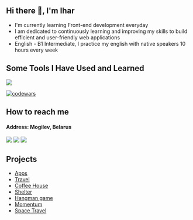 ## Hi there 👋, I'm Ihar
* I'm currently learning Front-end development everyday
* I am dedicated to continuously learning and improving my skills to build efficient and user-friendly web applications
* English - B1 Intermediate, I practice my english with native speakers 10 hours every week

## Some Tools I Have Used and Learned
<p>
    <img src="https://skillicons.dev/icons?i=html,css,sass,js,ts,php,mysql,figma,git,github,nodejs,npm,webpack,vite,react,vscode,phpstorm" />
</p>

[![codewars](https://www.codewars.com/users/Ihar_blr/badges/large)](https://www.codewars.com/users/Ihar_blr)   
##  How to reach me
#### Address: Mogilev, Belarus

<p>
<a href="mailto:a17331582@gmail.com"><img src="https://skillicons.dev/icons?i=gmail" /></a>
<a href="https://discordapp.com/users/925457041785512027/" ><img src="https://skillicons.dev/icons?i=discord" /></a>
<a href="https://linkedin.com/in/ihar-batura-9840a2325" ><img src="https://skillicons.dev/icons?i=linkedin" /></a>
</p>


## Projects
* [Apps](https://ihar-batura.github.io/Apps/src/)
* [Travel](https://ihar-batura.github.io/Travel/travel/dist/)
* [Coffee House](https://ihar-batura.github.io/Coffee-House/coffee-house/)
* [Shelter](https://ihar-batura.github.io/Animal-Shelter/shelter/src/)
* [Hangman game](https://ihar-batura.github.io/Hangman/hangman/)
* [Momentum](https://ihar-batura.github.io/Momentum/src/)
* [Space Travel](https://ihar-batura.github.io/Space-Travel/space-travel/)




